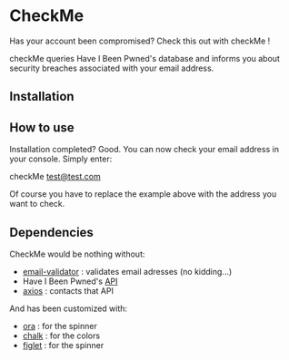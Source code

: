 # CheckMe

Has your account been compromised? Check this out with checkMe ! 

checkMe queries Have I Been Pwned's database and informs you about security breaches associated with your email address. 

## Installation



## How to use

Installation completed? Good. You can now check your email address in your console. Simply enter:

checkMe test@test.com

Of course you have to replace the example above with the address you want to check.


## Dependencies

CheckMe would be nothing without: 

+ [email-validator](https://www.npmjs.com/package/email-validator) : validates email adresses (no kidding...)
+ Have I Been Pwned's [API](https://haveibeenpwned.com/)
+ [axios](https://www.npmjs.com/package/axios) : contacts that API

And has been customized with:

+ [ora](https://www.npmjs.com/package/ora) : for the spinner
+ [chalk](https://www.npmjs.com/package/chalk) : for the colors
+ [figlet](https://www.npmjs.com/package/figlet) : for the spinner

